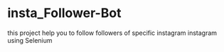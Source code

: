 # insta_Follower-Bot
this project help you to follow followers of specific instagram instagram using Selenium
